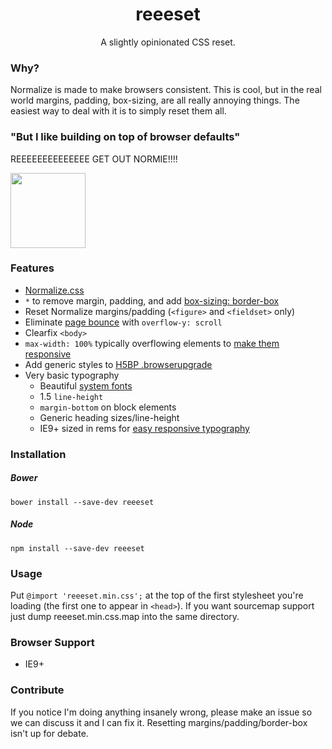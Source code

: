 <h1 align="center">reeeset</h1>

<p align="center">
  A slightly opinionated CSS reset.
</p>

### Why?
Normalize is made to make browsers consistent. This is cool, but in the real world margins, padding, box-sizing, are all really annoying things. The easiest way to deal with it is to simply reset them all.

### "But I like building on top of browser defaults"
REEEEEEEEEEEEEE GET OUT NORMIE!!!!

<img src="https://i.imgur.com/fTtXSaF.jpg" height="120px">

### Features
- [Normalize.css](https://necolas.github.io/normalize.css)
- `*` to remove margin, padding, and add [box-sizing: border-box](http://www.paulirish.com/2012/box-sizing-border-box-ftw)
- Reset Normalize margins/padding (`<figure>` and `<fieldset>` only)
- Eliminate [page bounce](https://css-tricks.com/eliminate-jumps-in-horizontal-centering-by-forcing-a-scroll-bar) with `overflow-y: scroll`
- Clearfix `<body>`
- `max-width: 100%` typically overflowing elements to [make them responsive](http://unstoppablerobotninja.com/entry/fluid-images)
- Add generic styles to [H5BP .browserupgrade](https://github.com/h5bp/html5-boilerplate/blob/master/dist/index.html#L18-L20)
- Very basic typography
  - Beautiful [system fonts](https://www.smashingmagazine.com/2015/11/using-system-ui-fonts-practical-guide)
  - 1.5 `line-height`
  - `margin-bottom` on block elements
  - Generic heading sizes/line-height
  - IE9+ sized in rems for [easy responsive typography](http://webdesign.tutsplus.com/tutorials/the-lazy-persons-guide-to-responsive-typography--cms-22822)

### Installation

##### Bower
`bower install --save-dev reeeset`

##### Node
`npm install --save-dev reeeset`

### Usage
Put `@import 'reeeset.min.css';` at the top of the first stylesheet you're loading (the first one to appear in `<head>`). If you want sourcemap support just dump reeeset.min.css.map into the same directory.

### Browser Support
- IE9+

### Contribute
If you notice I'm doing anything insanely wrong, please make an issue so we can discuss it and I can fix it. Resetting margins/padding/border-box isn't up for debate.
